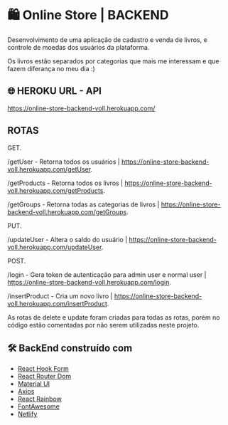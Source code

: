 
# :shopping: Online Store | BACKEND

Desenvolvimento de uma aplicação de cadastro e venda de livros, e controle de moedas dos usuários da plataforma.

Os livros estão separados por categorias que mais me interessam e que fazem diferança no meu dia :)

## :globe_with_meridians: HEROKU URL - API
https://online-store-backend-voll.herokuapp.com/

## ROTAS

GET.


/getUser - Retorna todos os usuários | https://online-store-backend-voll.herokuapp.com/getUser.


/getProducts - Retorna todos os livros | https://online-store-backend-voll.herokuapp.com/getProducts.


/getGroups - Retorna todas as categorias de livros | https://online-store-backend-voll.herokuapp.com/getGroups.



PUT.


/updateUser - Altera o saldo do usuário | https://online-store-backend-voll.herokuapp.com/updateUser.


POST.


/login - Gera token de autenticação para admin user e normal user | https://online-store-backend-voll.herokuapp.com/login.


/insertProduct - Cria um novo livro | https://online-store-backend-voll.herokuapp.com/insertProduct.


As rotas de delete e update foram criadas para todas as rotas, porém no código estão comentadas por não serem utilizadas neste projeto.


## 🛠️ BackEnd construído com

* [React Hook Form](https://react-hook-form.com/) 
* [React Router Dom](https://v5.reactrouter.com/) 
* [Material UI](https://mui.com/pt/) 
* [Axios](https://axios-http.com/docs/intro)
* [React Rainbow](https://react-rainbow.io/) 
* [FontAwesome](https://fontawesome.com/)
* [Netlify](https://www.netlify.com/)
